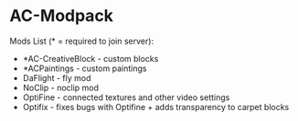 # AC-Modpack

Mods List (* = required to join server):
- *AC-CreativeBlock - custom blocks
- *ACPaintings - custom paintings
- DaFlight - fly mod
- NoClip - noclip mod
- OptiFine - connected textures and other video settings
- Optifix - fixes bugs with Optifine + adds transparency to carpet blocks
